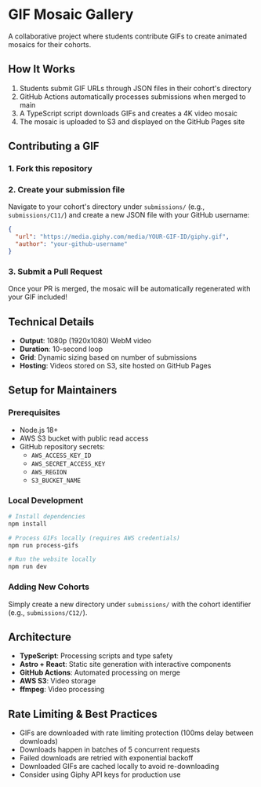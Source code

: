 # GIF Mosaic Gallery

A collaborative project where students contribute GIFs to create animated mosaics for their cohorts.

## How It Works

1. Students submit GIF URLs through JSON files in their cohort's directory
2. GitHub Actions automatically processes submissions when merged to main
3. A TypeScript script downloads GIFs and creates a 4K video mosaic
4. The mosaic is uploaded to S3 and displayed on the GitHub Pages site

## Contributing a GIF

### 1. Fork this repository

### 2. Create your submission file

Navigate to your cohort's directory under `submissions/` (e.g., `submissions/C11/`) and create a new JSON file with your GitHub username:

```json
{
  "url": "https://media.giphy.com/media/YOUR-GIF-ID/giphy.gif",
  "author": "your-github-username"
}
```

### 3. Submit a Pull Request

Once your PR is merged, the mosaic will be automatically regenerated with your GIF included!

## Technical Details

- **Output**: 1080p (1920x1080) WebM video
- **Duration**: 10-second loop
- **Grid**: Dynamic sizing based on number of submissions
- **Hosting**: Videos stored on S3, site hosted on GitHub Pages

## Setup for Maintainers

### Prerequisites

- Node.js 18+
- AWS S3 bucket with public read access
- GitHub repository secrets:
  - `AWS_ACCESS_KEY_ID`
  - `AWS_SECRET_ACCESS_KEY`
  - `AWS_REGION`
  - `S3_BUCKET_NAME`

### Local Development

```bash
# Install dependencies
npm install

# Process GIFs locally (requires AWS credentials)
npm run process-gifs

# Run the website locally
npm run dev
```

### Adding New Cohorts

Simply create a new directory under `submissions/` with the cohort identifier (e.g., `submissions/C12/`).

## Architecture

- **TypeScript**: Processing scripts and type safety
- **Astro + React**: Static site generation with interactive components
- **GitHub Actions**: Automated processing on merge
- **AWS S3**: Video storage
- **ffmpeg**: Video processing

## Rate Limiting & Best Practices

- GIFs are downloaded with rate limiting protection (100ms delay between downloads)
- Downloads happen in batches of 5 concurrent requests
- Failed downloads are retried with exponential backoff
- Downloaded GIFs are cached locally to avoid re-downloading
- Consider using Giphy API keys for production use